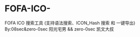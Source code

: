 # FOFA-ICO-
FOFA ICO 搜索工具 (支持语法搜索、ICON_Hash 搜索 和 一键导出) By:08sec&amp;zero-0sec 阳光宅男 &amp;&amp; zero-0sec 凯文大叔
